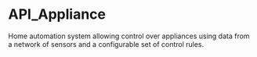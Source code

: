 API_Appliance
=============

Home automation system allowing control over appliances using data from a network of sensors and a configurable set of control rules.
